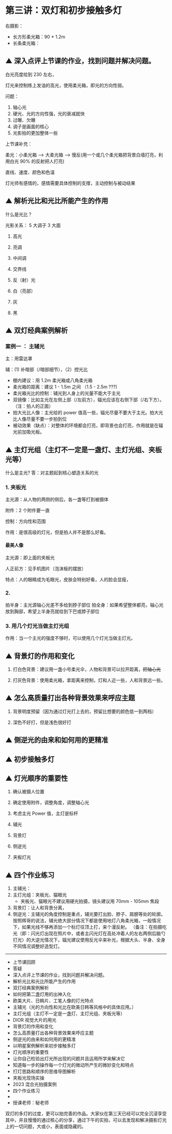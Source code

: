 # 第三讲：双灯和初步接触多灯


右摄影：
- 长方形柔光箱：90 * 1.2m
- 长条柔光箱：



## ▲ 深入点评上节课的作业，找到问题并解决问题。

白光亮度给到 230 左右，

灯光来控制练上发油的高光，使用柔光箱，即光的方向性弱。


问题：
1. 轴心光
2. 硬光、光的方向性强，光的衰减就快
3. 过曝、欠曝
4. 调子是画面的核心
5. 光影拍的更加整体一些



上节课补充：

柔光：小柔光箱 --> 大柔光箱 --> 慢反(用一个或几个柔光箱把背景白墙打亮，利用白光 90% 的反射把人打亮)


直线、速度、颜色和色温

灯光师有感情的，感情需要具体控制的支撑，主动控制与被动结果




## ▲ 解析光比和光比所能产生的作用

什么是光比？


光影关系： 5 大调子 3 大面

1. 高光
2. 亮调
3. 中间调
4. 交界线
5. 反（射）光


1. 白（亮部）
2. 灰
3. 黑


## ▲ 双灯经典案例解析

### 案例一 ： 主辅光
主：用雷达罩

辅：(1) 补暗部（/暗部细节），（2）控光比
- 棚内建议：用 1.2m 柔光箱或八角柔光箱
- 柔光箱的距离：建议 1 - 1.5m 之间 （1.5 - 2.5m ???)
- 柔光箱光比的控制：辅光到人身上的光量不能大于主光
- 双镜像：比如主光在左侧上部（/左前方），辐光应该在右侧下部（/右下方）。（注：拍人的正面）
- 拍大光比人像：主光给的 power 值高一些，辐光尽量不要大于主光。拍大光比人像尽量不要一步拍到位
- 被动效果（缺点）：对整体的环境都会打亮，即背景也会打亮，作用就是在辐光前加吸光板。



## ▲ 主灯光组（主灯不一定是一盏灯、主灯光组、夹板光等）

什么是主光? 答：对主题起到核心塑造关系的光

### 1. 夹板光
主光源：从人物的两侧的侧后，各一盏等打到被摄体

附件：2 个附件要一直

控制：方向性和范围

作用：是很高级的灯光，但是拍人并不是那么好看。

#### 最美人像
主光源：即上面的夹板光

人正前方：见手机图片（泡沫板的摆放）

特点：人的眼睛成为毛眼光，皮肤会特别好看，人的脸会显瘦，


### 2. 
拍半身：主光源轴心光差不多给到脖子部位
拍全身：如果希望整体都亮，轴心光放到胸部，希望上半身亮就给到下巴或脖子部位


### 3. 用几个灯光当做主灯光组
作用：当一个主光的强度不够时，可以使用几个灯光当做主灯光。



## ▲ 背景灯的作用和变化

1. 打白色背景：建议用一盏小号柔光伞，人物和背景可以拉开距离，~~把轴心光~~

2. 打灰色背景：使用柔光箱，拿距离来控制，灯和人近一些，人和背景远一些。



## ▲ 怎么高质量打出各种背景效果来呼应主题
1. 背景明度预留（因为通过灯光打上去的，预留比想要的颜色低一到两档）

2. 深色不好打，但是浅色很好打


## ▲ 侧逆光的由来和如何用的更精准


## ▲ 初步接触多灯


## ▲ 灯光顺序的重要性

1. 确认被摄人位置

2. 确定使用附件，调整角度，调整轴心光

3. 考虑主光 Power 值，主灯是标杆

4. 辅光

5. 背景灯

6. 侧逆光

7. 夹板灯光




## ▲ 四个作业练习
1. 主辅光：
2. 主灯光组：夹板光、猫眼光
    - 夹板光、猫眼光不建议用硬光拍摄，镜头建议用 70mm - 105mm 焦段
3. 背景灯：让人和背景分离，
4. 侧逆光：主辅光的角度控制是重点，辅光要打出脸、脖子、肩膀等处的轮廓。 按照辉哥的说法，辅光绝大部分情况下都是使用地灯八角柔光箱，一般情况下，如果光线不够再添加一个标灯往顶上打，来个漫反射。 （备注：在拍摄吃光（即：闪光灯出现在照片中，或者主闪光灯在高处冲着人的左右两侧后脑勺打光）的大逆光情况下，辐光建议使用反光伞来补光，根据大头、半身、全身不同情况调整好造型灯。











-------------------------------------------------------------------------------------

- 上节课回顾
- 答疑
- 深入点评上节课的作业，找到问题并解决问题。
- 解析光比和光比所能产生的作用
- 双灯经典案例解析
- 如何把第二盏灯用的出神入化
- 欧美大片、日韩片、工笔人像的灯光特点
- 主辅光（光的方向性和光比在欧美日韩等风格中的具体应用。）
- 主灯光组（主灯不一定是一盏灯、主灯光组、夹板光等）
- DIOR 视觉大片的用光
- 背景灯的作用和变化
- 怎么高质量打出各种背景效果来呼应主题
- 侧逆光的由来和如何用的更精准
- 以明星案例解析来初步接触多灯
- 灯光顺序的重要性
- 让你自己检验出灯光所出现的问题并且运用所学来解决它
- 知道每一步的操作每一个灯光的微动所产生的微妙变化和特点
- 打灯思路和顺序的思维导图解析
- 夹板光现场实操
- 2023 混合光拍摄案例
- 四个作业练习
- 
- 授课老师：秘老师

双灯的多灯的过度，更可以拍完善的作品。大家伙在第三天已经可以完全沉浸享受其中，并且慢慢的通过核心的分享，通过下午的实拍，可以去发现和解决摄影灯光上的一切问题，大或小，表面或隐藏的。
